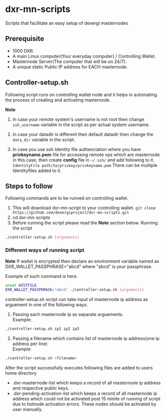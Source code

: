 # dxr-mn-scripts
Scripts that facilitate an easy setup of dexergi masternodes  

## Prerequisite
* 1000 DXR.
* A main Linux computer(Your everyday computer) / Controlling Wallet.
* Masternode Server(The computer that will be on 24/7).
* A unique static Public IP address for EACH masternode.

## Controller-setup.sh
Following script runs on controlling wallet node and it helps in automating the process of creating and activating masternode.

**Note**
1. In case your remote system's username is not root then change `ssh_username` variable in the script as per actual system username.

2. In case your datadir is different then default datadir then change the `data_dir` variable in the script.

3. In case you use ssh Identity file authenciation where you have **privkeyname.pem** file for accessing remote vps which are masternode in this case, then create **config** file in `~/.ssh/`  and add following to it.
`IdentityFile path/to/privkey/privkeyname.pem`
There can be multiple Identityfiles added to it.

## Steps to follow
Following commands are to be runned on controlling wallet.

1. This will download dxr-mn-script to your controlling wallet.
`git clone https://github.com/dexergiproject/dxr-mn-scripts.git`
2. cd dxr-mn-scripts
3. Before running the script please read the **Note** section below.
Running the script 
```bash
./controller-setup.sh [arguments]
```

### Different ways of running script

**Note**
If wallet is encrypted then declare an environment variable named as DXR_WALLET_PASSPHRASE="abcd" where "abcd" is your passphrase.  

Example of such command is here.
```bash
unset HISTFILE
DXR_WALLET_PASSPHRASE="abcd" ./controller-setup.sh [arguments]
```

controller-setup.sh script can take input of masternode ip address as arguement in one of the following ways.

1. Passing each masternode ip as separate arguements.   
Example: 
```bash
./controller-setup.sh ip1 ip2 ip3 
```

2. Passing a filename which contains list of masternode ip address(one ip address per line)   
Example: 
```bash
./controller-setup.sh <filename>
```

After the script successfully executes following files are added to users home directory     
* .dxr-masternode-list which keeps a record of all masternode ip address and respective public keys.
* .dxr-pending-activation-list which keeps a record of all masternode ip address which could not be activated post 15 minite of running of script due to hotnode activation errors. These nodes should be activated by user manually. 
